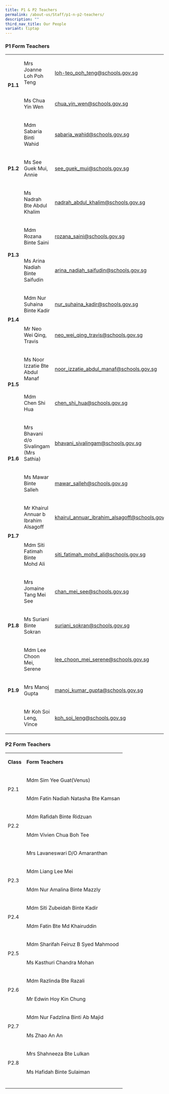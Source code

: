 ```yaml
---
title: P1 & P2 Teachers
permalink: /about-us/Staff/p1-n-p2-teachers/
description: ""
third_nav_title: Our People
variant: tiptap
---
```

<h3><strong>P1 Form Teachers</strong></h3>
<table style="minWidth: 75px">
<colgroup>
<col>
<col>
<col>
</colgroup>
<tbody>
<tr>
<td rowspan="2" colspan="1">
<p><strong>P1.1 <br></strong>
</p>
</td>
<td rowspan="1" colspan="1">
<p>Mrs Joanne Loh Poh Teng</p>
</td>
<td rowspan="1" colspan="1">
<p><a href="mailto:loh-teo_poh_teng@schools.gov.sg" rel="noopener noreferrer nofollow" target="_blank">loh-teo_poh_teng@schools.gov.sg</a>
</p>
</td>
</tr>
<tr>
<td rowspan="1" colspan="1">
<p>Ms Chua Yin Wen</p>
</td>
<td rowspan="1" colspan="1">
<p><a href="mailto:chua_yin_wen@schools.gov.sg" rel="noopener noreferrer nofollow" target="_blank">chua_yin_wen@schools.gov.sg</a>
</p>
</td>
</tr>
<tr>
<td rowspan="3" colspan="1">
<p><strong>P1.2 <br></strong>
</p>
</td>
<td rowspan="1" colspan="1">
<p>Mdm Sabaria Binti Wahid</p>
</td>
<td rowspan="1" colspan="1">
<p><a href="mailto:sabaria_wahid@schools.gov.sg" rel="noopener noreferrer nofollow" target="_blank">sabaria_wahid@schools.gov.sg</a>
</p>
</td>
</tr>
<tr>
<td rowspan="1" colspan="1">
<p>Ms See Guek Mui, Annie</p>
</td>
<td rowspan="1" colspan="1">
<p><a href="mailto:see_guek_mui@schools.gov.sg" rel="noopener noreferrer nofollow" target="_blank">see_guek_mui@schools.gov.sg</a>
</p>
</td>
</tr>
<tr>
<td rowspan="1" colspan="1">
<p>Ms Nadrah Bte Abdul Khalim</p>
</td>
<td rowspan="1" colspan="1">
<p><a href="mailto:nadrah_abdul_khalim@schools.gov.sg" rel="noopener noreferrer nofollow" target="_blank">nadrah_abdul_khalim@schools.gov.sg</a>
</p>
</td>
</tr>
<tr>
<td rowspan="2" colspan="1">
<p><strong>P1.3 </strong>
<br>
</p>
</td>
<td rowspan="1" colspan="1">
<p>Mdm Rozana Binte Saini</p>
</td>
<td rowspan="1" colspan="1">
<p><a href="mailto:rozana_saini@schools.gov.sg" rel="noopener noreferrer nofollow" target="_blank">rozana_saini@schools.gov.sg</a>
</p>
</td>
</tr>
<tr>
<td rowspan="1" colspan="1">
<p>Ms Arina Nadiah Binte Saifudin</p>
</td>
<td rowspan="1" colspan="1">
<p><a href="mailto:arina_nadiah_saifudin@schools.gov.sg" rel="noopener noreferrer nofollow" target="_blank">arina_nadiah_saifudin@schools.gov.sg</a>
</p>
</td>
</tr>
<tr>
<td rowspan="2" colspan="1">
<p><strong>P1.4 </strong>
<br>
</p>
</td>
<td rowspan="1" colspan="1">
<p>Mdm Nur Suhaina Binte Kadir</p>
</td>
<td rowspan="1" colspan="1">
<p><a href="mailto:nur_suhaina_kadir@schools.gov.sg" rel="noopener noreferrer nofollow" target="_blank">nur_suhaina_kadir@schools.gov.sg</a>
</p>
</td>
</tr>
<tr>
<td rowspan="1" colspan="1">
<p>Mr Neo Wei Qing, Travis</p>
</td>
<td rowspan="1" colspan="1">
<p><a href="mailto:neo_wei_qing_travis@schools.gov.sg" rel="noopener noreferrer nofollow" target="_blank">neo_wei_qing_travis@schools.gov.sg</a>
</p>
</td>
</tr>
<tr>
<td rowspan="2" colspan="1">
<p><strong>P1.5 <br></strong>
</p>
</td>
<td rowspan="1" colspan="1">
<p>Ms Noor Izzatie Bte Abdul Manaf</p>
</td>
<td rowspan="1" colspan="1">
<p><a href="mailto:noor_izzatie_abdul_manaf@schools.gov.sg" rel="noopener noreferrer nofollow" target="_blank">noor_izzatie_abdul_manaf@schools.gov.sg</a>
</p>
</td>
</tr>
<tr>
<td rowspan="1" colspan="1">
<p>Mdm Chen Shi Hua</p>
</td>
<td rowspan="1" colspan="1">
<p><a href="mailto:chen_shi_hua@schools.gov.sg" rel="noopener noreferrer nofollow" target="_blank">chen_shi_hua@schools.gov.sg</a>
</p>
</td>
</tr>
<tr>
<td rowspan="2" colspan="1">
<p><strong>P1.6 <br></strong>
</p>
</td>
<td rowspan="1" colspan="1">
<p>Mrs Bhavani d/o Sivalingam (Mrs Sathia)</p>
</td>
<td rowspan="1" colspan="1">
<p><a href="mailto:bhavani_sivalingam@schools.gov.sg" rel="noopener noreferrer nofollow" target="_blank">bhavani_sivalingam@schools.gov.sg</a>
</p>
</td>
</tr>
<tr>
<td rowspan="1" colspan="1">
<p>Ms Mawar Binte Salleh</p>
</td>
<td rowspan="1" colspan="1">
<p><a href="mailto:mawar_salleh@schools.gov.sg" rel="noopener noreferrer nofollow" target="_blank">mawar_salleh@schools.gov.sg</a>
</p>
</td>
</tr>
<tr>
<td rowspan="2" colspan="1">
<p><strong>P1.7 </strong>
<br>
</p>
</td>
<td rowspan="1" colspan="1">
<p>Mr Khairul Annuar b Ibrahim Alsagoff</p>
</td>
<td rowspan="1" colspan="1">
<p><a href="mailto:khairul_annuar_ibrahim_alsagoff@schools.gov.sg" rel="noopener noreferrer nofollow" target="_blank">khairul_annuar_ibrahim_alsagoff@schools.gov.sg</a>
</p>
</td>
</tr>
<tr>
<td rowspan="1" colspan="1">
<p>Mdm Siti Fatimah Binte Mohd Ali</p>
</td>
<td rowspan="1" colspan="1">
<p><a href="mailto:siti_fatimah_mohd_ali@schools.gov.sg" rel="noopener noreferrer nofollow" target="_blank">siti_fatimah_mohd_ali@schools.gov.sg</a>
</p>
</td>
</tr>
<tr>
<td rowspan="3" colspan="1">
<p><strong>P1.8 </strong>
<br>
</p>
</td>
<td rowspan="1" colspan="1">
<p>Mrs Jomaine Tang Mei See</p>
</td>
<td rowspan="1" colspan="1">
<p><a href="mailto:chan_mei_see@schools.gov.sg" rel="noopener noreferrer nofollow" target="_blank">chan_mei_see@schools.gov.sg</a>
</p>
</td>
</tr>
<tr>
<td rowspan="1" colspan="1">
<p>Ms Suriani Binte Sokran</p>
</td>
<td rowspan="1" colspan="1">
<p><a href="mailto:suriani_sokran@schools.gov.sg" rel="noopener noreferrer nofollow" target="_blank">suriani_sokran@schools.gov.sg</a>
</p>
</td>
</tr>
<tr>
<td rowspan="1" colspan="1">
<p>Mdm Lee Choon Mei, Serene</p>
</td>
<td rowspan="1" colspan="1">
<p><a href="mailto:lee_choon_mei_serene@schools.gov.sg" rel="noopener noreferrer nofollow" target="_blank">lee_choon_mei_serene@schools.gov.sg</a>
</p>
</td>
</tr>
<tr>
<td rowspan="1" colspan="1">
<p><strong>P1.9</strong>
</p>
</td>
<td rowspan="1" colspan="1">
<p>Mrs Manoj Gupta</p>
</td>
<td rowspan="1" colspan="1">
<p><a href="mailto:manoj_kumar_gupta@schools.gov.sg" rel="noopener noreferrer nofollow" target="_blank">manoj_kumar_gupta@schools.gov.sg</a>
</p>
</td>
</tr>
<tr>
<td rowspan="1" colspan="1">
<p></p>
</td>
<td rowspan="1" colspan="1">
<p>Mr Koh Soi Leng, Vince</p>
</td>
<td rowspan="1" colspan="1">
<p><a href="mailto:koh_soi_leng@schools.gov.sg" rel="noopener noreferrer nofollow" target="_blank">koh_soi_leng@schools.gov.sg</a>
</p>
</td>
</tr>
</tbody>
</table>
<h3><strong>P2 Form Teachers</strong></h3>
<table style="minWidth: 50px">
<colgroup>
<col>
<col>
</colgroup>
<tbody>
<tr>
<td rowspan="1" colspan="1">
<p><strong>Class <br></strong>
</p>
</td>
<td rowspan="1" colspan="1">
<p><strong>Form Teachers <br></strong>
</p>
</td>
</tr>
<tr>
<td rowspan="2" colspan="1">
<p>P2.1
<br>
</p>
</td>
<td rowspan="1" colspan="1">
<p>Mdm Sim Yee Guat(Venus)</p>
</td>
</tr>
<tr>
<td rowspan="1" colspan="1">
<p>Mdm Fatin Nadiah Natasha Bte Kamsan</p>
</td>
</tr>
<tr>
<td rowspan="2" colspan="1">
<p>P2.2
<br>
</p>
</td>
<td rowspan="1" colspan="1">
<p>Mdm Rafidah Binte Ridzuan</p>
</td>
</tr>
<tr>
<td rowspan="1" colspan="1">
<p>Mdm Vivien Chua Boh Tee</p>
</td>
</tr>
<tr>
<td rowspan="1" colspan="1">
<p></p>
</td>
<td rowspan="1" colspan="1">
<p>Mrs Lavaneswari D/O Amaranthan</p>
</td>
</tr>
<tr>
<td rowspan="2" colspan="1">
<p>P2.3
<br>
</p>
</td>
<td rowspan="1" colspan="1">
<p>Mdm Liang Lee Mei</p>
</td>
</tr>
<tr>
<td rowspan="1" colspan="1">
<p>Mdm Nur Amalina Binte Mazzly</p>
</td>
</tr>
<tr>
<td rowspan="2" colspan="1">
<p>P2.4
<br>
</p>
</td>
<td rowspan="1" colspan="1">
<p>Mdm Siti Zubeidah Binte Kadir</p>
</td>
</tr>
<tr>
<td rowspan="1" colspan="1">
<p>Mdm Fatin Bte Md Khairuddin</p>
</td>
</tr>
<tr>
<td rowspan="2" colspan="1">
<p>P2.5
<br>
</p>
</td>
<td rowspan="1" colspan="1">
<p>Mdm Sharifah Feiruz B Syed Mahmood</p>
</td>
</tr>
<tr>
<td rowspan="1" colspan="1">
<p>Ms Kasthuri Chandra Mohan</p>
</td>
</tr>
<tr>
<td rowspan="2" colspan="1">
<p>P2.6
<br>
</p>
</td>
<td rowspan="1" colspan="1">
<p>Mdm Razlinda Bte Razali</p>
</td>
</tr>
<tr>
<td rowspan="1" colspan="1">
<p>Mr Edwin Hoy Kin Chung</p>
</td>
</tr>
<tr>
<td rowspan="2" colspan="1">
<p>P2.7
<br>
</p>
</td>
<td rowspan="1" colspan="1">
<p>Mdm Nur Fadzlina Binti Ab Majid</p>
</td>
</tr>
<tr>
<td rowspan="1" colspan="1">
<p>Ms Zhao An An</p>
</td>
</tr>
<tr>
<td rowspan="2" colspan="1">
<p>P2.8
<br>
</p>
</td>
<td rowspan="1" colspan="1">
<p>Mrs Shahneeza Bte Lulkan</p>
</td>
</tr>
<tr>
<td rowspan="1" colspan="1">
<p>Ms Hafidah Binte Sulaiman</p>
</td>
</tr>
<tr>
<td rowspan="1" colspan="1">
<p></p>
</td>
<td rowspan="1" colspan="1">
<p></p>
</td>
</tr>
</tbody>
</table>
<p></p>